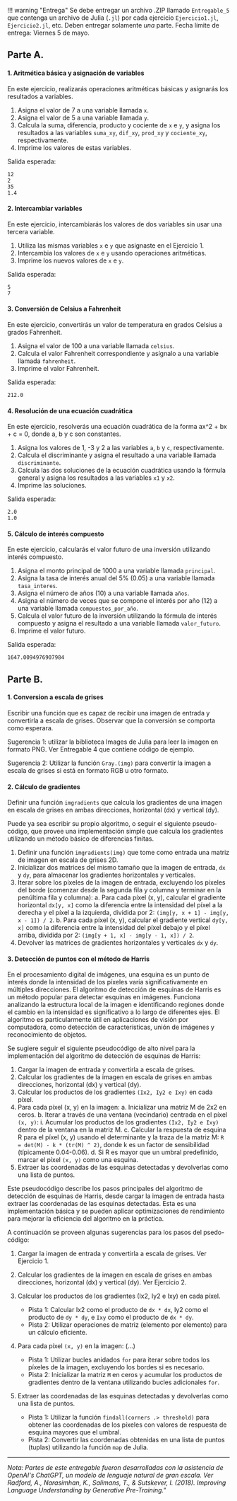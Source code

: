 !!! warning "Entrega"
    Se debe entregar un archivo .ZIP llamado `Entregable_5` que contenga un archivo de Julia (`.jl`) por cada ejercicio `Ejercicio1.jl`, `Ejercicio2.jl`, etc. Deben entregar solamente *una* parte. Fecha límite de entrega: Viernes 5 de mayo.

## Parte A.


#### 1. Aritmética básica y asignación de variables

En este ejercicio, realizarás operaciones aritméticas básicas y asignarás los resultados a variables.

1. Asigna el valor de 7 a una variable llamada `x`.
2. Asigna el valor de 5 a una variable llamada `y`.
3. Calcula la suma, diferencia, producto y cociente de `x` e `y`, y asigna los resultados a las variables `suma_xy`, `dif_xy`, `prod_xy` y `cociente_xy`, respectivamente.
4. Imprime los valores de estas variables.

Salida esperada:
```
12
2
35
1.4
```

#### 2. Intercambiar variables

En este ejercicio, intercambiarás los valores de dos variables sin usar una tercera variable.

1. Utiliza las mismas variables `x` e `y` que asignaste en el Ejercicio 1.
2. Intercambia los valores de `x` e `y` usando operaciones aritméticas.
3. Imprime los nuevos valores de `x` e `y`.

Salida esperada:
```
5
7
```

#### 3. Conversión de Celsius a Fahrenheit

En este ejercicio, convertirás un valor de temperatura en grados Celsius a grados Fahrenheit.

1. Asigna el valor de 100 a una variable llamada `celsius`.
2. Calcula el valor Fahrenheit correspondiente y asígnalo a una variable llamada `fahrenheit`.
3. Imprime el valor Fahrenheit.

Salida esperada:
```
212.0
```

#### 4. Resolución de una ecuación cuadrática

En este ejercicio, resolverás una ecuación cuadrática de la forma ax^2 + bx + c = 0, donde a, b y c son constantes.

1. Asigna los valores de 1, -3 y 2 a las variables `a`, `b` y `c`, respectivamente.
2. Calcula el discriminante y asigna el resultado a una variable llamada `discriminante`.
3. Calcula las dos soluciones de la ecuación cuadrática usando la fórmula general y asigna los resultados a las variables `x1` y `x2`.
4. Imprime las soluciones.

Salida esperada:
```
2.0
1.0
```

#### 5. Cálculo de interés compuesto

En este ejercicio, calcularás el valor futuro de una inversión utilizando interés compuesto.

1. Asigna el monto principal de 1000 a una variable llamada `principal`.
2. Asigna la tasa de interés anual del 5% (0.05) a una variable llamada `tasa_interes`.
3. Asigna el número de años (10) a una variable llamada `años`.
4. Asigna el número de veces que se compone el interés por año (12) a una variable llamada `compuestos_por_año`.
5. Calcula el valor futuro de la inversión utilizando la fórmula de interés compuesto y asigna el resultado a una variable llamada `valor_futuro`.
6. Imprime el valor futuro.

Salida esperada:
```
1647.0094976907984
```

## Parte B.

#### 1. Conversion a escala de grises

Escribir una función que es capaz de recibir una imagen de entrada y convertirla a escala de grises.
Observar que la conversión se comporta como esperara. 

Sugerencia 1: utilizar la biblioteca Images de Julia para leer la imagen en formato PNG. Ver Entregable 4 que contiene código de ejemplo.

Sugerencia 2: Utilizar la función `Gray.(img)` para convertir la imagen a escala de grises si está en formato RGB u otro formato.

#### 2. Cálculo de gradientes

Definir una función `imgradients` que calcula los gradientes de una imagen en escala de grises en ambas direcciones, horizontal (dx) y vertical (dy).

Puede ya sea escribir su propio algoritmo, o seguir el siguiente pseudo-código, que provee una implementación simple que calcula los gradientes
utilizando un método básico de diferencias finitas.

1. Definir una función `imgradients(img)` que tome como entrada una matriz de imagen en escala de grises 2D.
2. Inicializar dos matrices del mismo tamaño que la imagen de entrada, `dx` y `dy`, para almacenar los gradientes horizontales y verticales.
3. Iterar sobre los píxeles de la imagen de entrada, excluyendo los píxeles del borde (comenzar desde la segunda fila y columna y terminar en la penúltima fila y columna):
   a. Para cada píxel (x, y), calcular el gradiente horizontal `dx[y, x]` como la diferencia entre la intensidad del píxel a la derecha y el píxel a la izquierda, dividida por 2: `(img[y, x + 1] - img[y, x - 1]) / 2`.
   b. Para cada píxel (x, y), calcular el gradiente vertical `dy[y, x]` como la diferencia entre la intensidad del píxel debajo y el píxel arriba, dividida por 2: `(img[y + 1, x] - img[y - 1, x]) / 2`.
4. Devolver las matrices de gradientes horizontales y verticales `dx` y `dy`.

#### 3. Detección de puntos con el método de Harris

En el procesamiento digital de imágenes, una esquina es un punto de interés donde la intensidad de los píxeles varía significativamente en múltiples direcciones. El algoritmo de detección de esquinas de Harris es un método popular para detectar esquinas en imágenes. Funciona analizando la estructura local de la imagen e identificando regiones donde el cambio en la intensidad es significativo a lo largo de diferentes ejes. El algoritmo es particularmente útil en aplicaciones de visión por computadora, como detección de características, unión de imágenes y reconocimiento de objetos.

Se sugiere seguir el siguiente pseudocódigo de alto nivel para la implementación del algoritmo de detección de esquinas de Harris:

1. Cargar la imagen de entrada y convertirla a escala de grises.
2. Calcular los gradientes de la imagen en escala de grises en ambas direcciones, horizontal (dx) y vertical (dy).
3. Calcular los productos de los gradientes `(Ix2, Iy2 e Ixy)` en cada píxel.
4. Para cada píxel (x, y) en la imagen:
   a. Inicializar una matriz M de 2x2 en ceros.
   b. Iterar a través de una ventana (vecindario) centrada en el píxel `(x, y)`:
      i. Acumular los productos de los gradientes `(Ix2, Iy2 e Ixy)` dentro de la ventana en la matriz M.
   c. Calcular la respuesta de esquina R para el píxel (x, y) usando el determinante y la traza de la matriz M: `R = det(M) - k * (tr(M) ^ 2)`, donde k es un factor de sensibilidad (típicamente 0.04-0.06).
   d. Si R es mayor que un umbral predefinido, marcar el píxel `(x, y)` como una esquina.
5. Extraer las coordenadas de las esquinas detectadas y devolverlas como una lista de puntos.

Este pseudocódigo  describe los pasos principales del algoritmo de detección de esquinas de Harris, desde cargar la imagen de entrada hasta extraer las coordenadas de las esquinas detectadas. Esta es una implementación básica y se pueden aplicar optimizaciones de rendimiento para mejorar la eficiencia del algoritmo en la práctica.

A continuación se proveen algunas sugerencias para los pasos del psedo-código:

1. Cargar la imagen de entrada y convertirla a escala de grises. Ver Ejercicio 1.

2. Calcular los gradientes de la imagen en escala de grises en ambas direcciones, horizontal (dx) y vertical (dy). Ver Ejercicio 2.

3. Calcular los productos de los gradientes (Ix2, Iy2 e Ixy) en cada píxel.
   - Pista 1: Calcular Ix2 como el producto de `dx * dx`, Iy2 como el producto de `dy * dy`, e `Ixy` como el producto de `dx * dy`.
   - Pista 2: Utilizar operaciones de matriz (elemento por elemento) para un cálculo eficiente.

4. Para cada píxel `(x, y)` en la imagen: (...)
   - Pista 1: Utilizar bucles anidados `for` para iterar sobre todos los píxeles de la imagen, excluyendo los bordes si es necesario.
   - Pista 2: Inicializar la matriz `M` en ceros y acumular los productos de gradientes dentro de la ventana utilizando bucles adicionales `for`.

5. Extraer las coordenadas de las esquinas detectadas y devolverlas como una lista de puntos.
   - Pista 1: Utilizar la función `findall(corners .> threshold)` para obtener las coordenadas de los píxeles con valores de respuesta de esquina mayores que el umbral.
   - Pista 2: Convertir las coordenadas obtenidas en una lista de puntos (tuplas) utilizando la función `map` de Julia.

---

*Nota: Partes de este entregable fueron desarrolladas con la asistencia de OpenAI's ChatGPT, un modelo de lenguaje natural de gran escala. Ver Radford, A., Narasimhan, K., Salimans, T., & Sutskever, I. (2018). Improving Language Understanding by Generative Pre-Training."*
